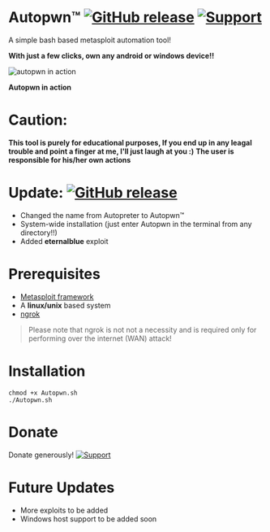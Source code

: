 # Autopwn™ [![GitHub release](https://img.shields.io/badge/Built--With-<3-green.svg?style=flat-square?&colorA=e76b36&?&colorB=d55b33)]() [![Support](https://www.buymeacoffee.com/assets/img/custom_images/white_img.png)](https://www.buymeacoffee.com/rpranshu)

A simple bash based metasploit automation tool!

**With just a few clicks, own any android or windows device!!**

![autopwn in action](https://raw.githubusercontent.com/rpranshu/Autopwn/master/AutoPwn.png)

**Autopwn in action**

# Caution:
**This tool is purely for educational purposes, If you end up in any leagal trouble and point a finger at me, I'll just laugh at you :)**
**The user is responsible for his/her own actions**
# Update:  [![GitHub release](https://img.shields.io/badge/Release-v2-green.svg?&colorA=024a70&?&colorB=0779b5)]()
- Changed the name from Autopreter to Autopwn™
- System-wide installation (just enter Autopwn in the terminal from any directory!!)
- Added **eternalblue** exploit
# Prerequisites
- [Metasploit framework](https://metasploit.help.rapid7.com/docs/installing-the-metasploit-framework)
- A **linux/unix** based system
- [ngrok](https://ngrok.com/) <br>
> Please note that ngrok is not not a necessity and is required only for performing over the internet (WAN) attack!
# Installation
```
chmod +x Autopwn.sh
./Autopwn.sh
```
# Donate
Donate generously! [![Support](https://www.buymeacoffee.com/assets/img/custom_images/white_img.png)](https://www.buymeacoffee.com/rpranshu)
# Future Updates
- More exploits to be added
- Windows host support to be added soon
